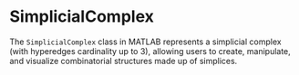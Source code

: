 # SimplicialComplex
The `SimplicialComplex` class in MATLAB represents a simplicial complex (with hyperedges cardinality up to 3), allowing users to create, manipulate, and visualize combinatorial structures made up of simplices.

